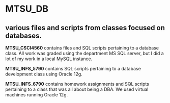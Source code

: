 # MTSU_DB

## various files and scripts from classes focused on databases.

**MTSU_CSCI4560** contains files and SQL scripts pertaining to a database class. All work was graded using the department MS SQL server, but I did a lot of my work in a local MySQL instance.

**MTSU_INFS_5790** contains SQL scripts pertaining to a database development class using Oracle 12g.

**MTSU_INFS_6790** contains homework assignments and SQL scripts pertaining to a class that was all about being a DBA. We used virtual machines running Oracle 12g.

